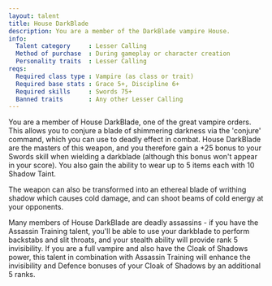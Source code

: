 ```yaml
---
layout: talent
title: House DarkBlade
description: You are a member of the DarkBlade vampire House.
info:
  Talent category     : Lesser Calling
  Method of purchase  : During gameplay or character creation
  Personality traits  : Lesser Calling
reqs:
  Required class type : Vampire (as class or trait)
  Required base stats : Grace 5+, Discipline 6+
  Required skills     : Swords 75+
  Banned traits       : Any other Lesser Calling
---
```


You are a member of House DarkBlade, one of the great vampire orders.  This
allows you to conjure a blade of shimmering darkness via the 'conjure' command,
which you can use to deadly effect in combat.  House DarkBlade are the masters
of this weapon, and you therefore gain a +25 bonus to your Swords skill when
wielding a darkblade (although this bonus won't appear in your score).  You
also gain the ability to wear up to 5 items each with 10 Shadow Taint.

The weapon can also be transformed into an ethereal blade of writhing shadow
which causes cold damage, and can shoot beams of cold energy at your opponents.

Many members of House DarkBlade are deadly assassins - if you have the Assassin
Training talent, you'll be able to use your darkblade to perform backstabs and
slit throats, and your stealth ability will provide rank 5 invisibility.  If
you are a full vampire and also have the Cloak of Shadows power, this talent in
combination with Assassin Training will enhance the invisibility and Defence
bonuses of your Cloak of Shadows by an additional 5 ranks.
